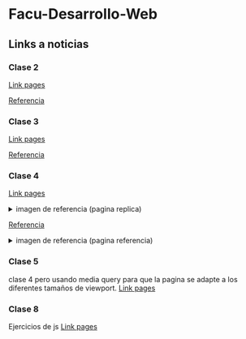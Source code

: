 # Facu-Desarrollo-Web

## Links a noticias
### Clase 2
[Link pages](https://fedpo2.github.io/Facu-Desarrollo-Web/clase%202/)

[Referencia](https://www.nytimes.com/es/2025/04/21/espanol/mundo/quien-sera-nuevo-papa.html)

### Clase 3
[Link pages](https://fedpo2.github.io/Facu-Desarrollo-Web/clase%203/)

[Referencia](https://www.nytimes.com/es/2025/04/21/espanol/mundo/quien-sera-nuevo-papa.html)

### Clase 4
[Link pages](https://fedpo2.github.io/Facu-Desarrollo-Web/clase%204/)
<details>
  <summary>
    imagen de referencia (pagina replica)
  </summary>

<img src="https://github.com/user-attachments/assets/a6ea1d0f-fe92-44d0-aa58-b6315eb6267c" alt="img">
</details>

[Referencia](https://jnsgr.uk/2025/03/carefully-but-purposefully-oxidising-ubuntu)
<details>
  <summary>
    imagen de referencia (pagina referencia)
  </summary>

<img src="https://github.com/user-attachments/assets/e1c648e7-64ad-4fd4-bb2f-7ce5ca6c343d" alt="img">

</details>

### Clase 5
clase 4 pero usando media query para que la pagina se adapte a los diferentes tamaños de viewport.
[Link pages](https://fedpo2.github.io/Facu-Desarrollo-Web/clase%205/)

### Clase 8
Ejercicios de js
[Link pages](https://fedpo2.github.io/Facu-Desarrollo-Web/clase%208/)
